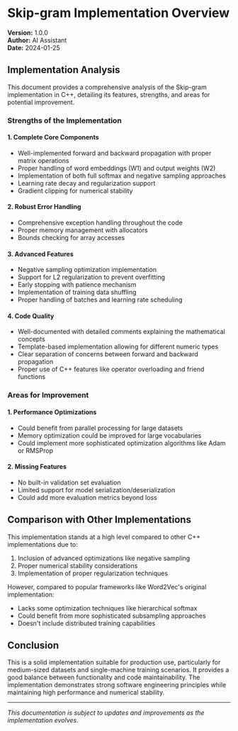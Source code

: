 # Skip-gram Implementation Overview

**Version:** 1.0.0  
**Author:** AI Assistant  
**Date:** 2024-01-25  

## Implementation Analysis

This document provides a comprehensive analysis of the Skip-gram implementation in C++, detailing its features, strengths, and areas for potential improvement.

### Strengths of the Implementation

#### 1. Complete Core Components
- Well-implemented forward and backward propagation with proper matrix operations
- Proper handling of word embeddings (W1) and output weights (W2)
- Implementation of both full softmax and negative sampling approaches
- Learning rate decay and regularization support
- Gradient clipping for numerical stability

#### 2. Robust Error Handling
- Comprehensive exception handling throughout the code
- Proper memory management with allocators
- Bounds checking for array accesses

#### 3. Advanced Features
- Negative sampling optimization implementation
- Support for L2 regularization to prevent overfitting
- Early stopping with patience mechanism
- Implementation of training data shuffling
- Proper handling of batches and learning rate scheduling

#### 4. Code Quality
- Well-documented with detailed comments explaining the mathematical concepts
- Template-based implementation allowing for different numeric types
- Clear separation of concerns between forward and backward propagation
- Proper use of C++ features like operator overloading and friend functions

### Areas for Improvement

#### 1. Performance Optimizations
- Could benefit from parallel processing for large datasets
- Memory optimization could be improved for large vocabularies
- Could implement more sophisticated optimization algorithms like Adam or RMSProp

#### 2. Missing Features
- No built-in validation set evaluation
- Limited support for model serialization/deserialization
- Could add more evaluation metrics beyond loss

## Comparison with Other Implementations

This implementation stands at a high level compared to other C++ implementations due to:
1. Inclusion of advanced optimizations like negative sampling
2. Proper numerical stability considerations
3. Implementation of proper regularization techniques

However, compared to popular frameworks like Word2Vec's original implementation:
- Lacks some optimization techniques like hierarchical softmax
- Could benefit from more sophisticated subsampling approaches
- Doesn't include distributed training capabilities

## Conclusion

This is a solid implementation suitable for production use, particularly for medium-sized datasets and single-machine training scenarios. It provides a good balance between functionality and code maintainability. The implementation demonstrates strong software engineering principles while maintaining high performance and numerical stability.

---
*This documentation is subject to updates and improvements as the implementation evolves.*

